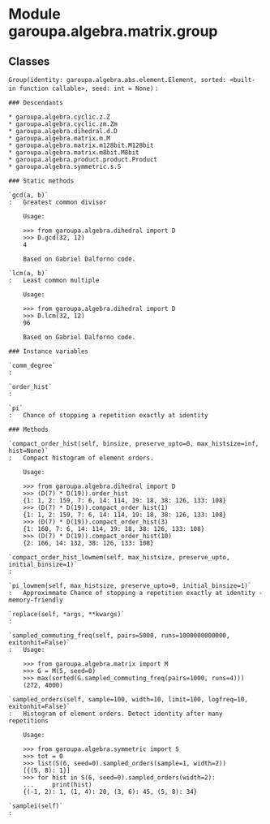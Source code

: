 Module garoupa.algebra.matrix.group
===================================

Classes
-------

`Group(identity: garoupa.algebra.abs.element.Element, sorted: <built-in function callable>, seed: int = None)`
:   

    ### Descendants

    * garoupa.algebra.cyclic.z.Z
    * garoupa.algebra.cyclic.zm.Zm
    * garoupa.algebra.dihedral.d.D
    * garoupa.algebra.matrix.m.M
    * garoupa.algebra.matrix.m128bit.M128bit
    * garoupa.algebra.matrix.m8bit.M8bit
    * garoupa.algebra.product.product.Product
    * garoupa.algebra.symmetric.s.S

    ### Static methods

    `gcd(a, b)`
    :   Greatest common divisor
        
        Usage:
        
        >>> from garoupa.algebra.dihedral import D
        >>> D.gcd(32, 12)
        4
        
        Based on Gabriel Dalforno code.

    `lcm(a, b)`
    :   Least common multiple
        
        Usage:
        
        >>> from garoupa.algebra.dihedral import D
        >>> D.lcm(32, 12)
        96
        
        Based on Gabriel Dalforno code.

    ### Instance variables

    `comm_degree`
    :

    `order_hist`
    :

    `pi`
    :   Chance of stopping a repetition exactly at identity

    ### Methods

    `compact_order_hist(self, binsize, preserve_upto=0, max_histsize=inf, hist=None)`
    :   Compact histogram of element orders.
        
        Usage:
        
        >>> from garoupa.algebra.dihedral import D
        >>> (D(7) * D(19)).order_hist
        {1: 1, 2: 159, 7: 6, 14: 114, 19: 18, 38: 126, 133: 108}
        >>> (D(7) * D(19)).compact_order_hist(1)
        {1: 1, 2: 159, 7: 6, 14: 114, 19: 18, 38: 126, 133: 108}
        >>> (D(7) * D(19)).compact_order_hist(3)
        {1: 160, 7: 6, 14: 114, 19: 18, 38: 126, 133: 108}
        >>> (D(7) * D(19)).compact_order_hist(10)
        {2: 166, 14: 132, 38: 126, 133: 108}

    `compact_order_hist_lowmem(self, max_histsize, preserve_upto, initial_binsize=1)`
    :

    `pi_lowmem(self, max_histsize, preserve_upto=0, initial_binsize=1)`
    :   Approximmate Chance of stopping a repetition exactly at identity - memory-friendly

    `replace(self, *args, **kwargs)`
    :

    `sampled_commuting_freq(self, pairs=5000, runs=1000000000000, exitonhit=False)`
    :   Usage:
        
        >>> from garoupa.algebra.matrix import M
        >>> G = M(5, seed=0)
        >>> max(sorted(G.sampled_commuting_freq(pairs=1000, runs=4)))
        (272, 4000)

    `sampled_orders(self, sample=100, width=10, limit=100, logfreq=10, exitonhit=False)`
    :   Histogram of element orders. Detect identity after many repetitions
        
        Usage:
        
        >>> from garoupa.algebra.symmetric import S
        >>> tot = 0
        >>> list(S(6, seed=0).sampled_orders(sample=1, width=2))
        [{(5, 8): 1}]
        >>> for hist in S(6, seed=0).sampled_orders(width=2):
        ...     print(hist)
        {(-1, 2): 1, (1, 4): 20, (3, 6): 45, (5, 8): 34}

    `samplei(self)`
    :